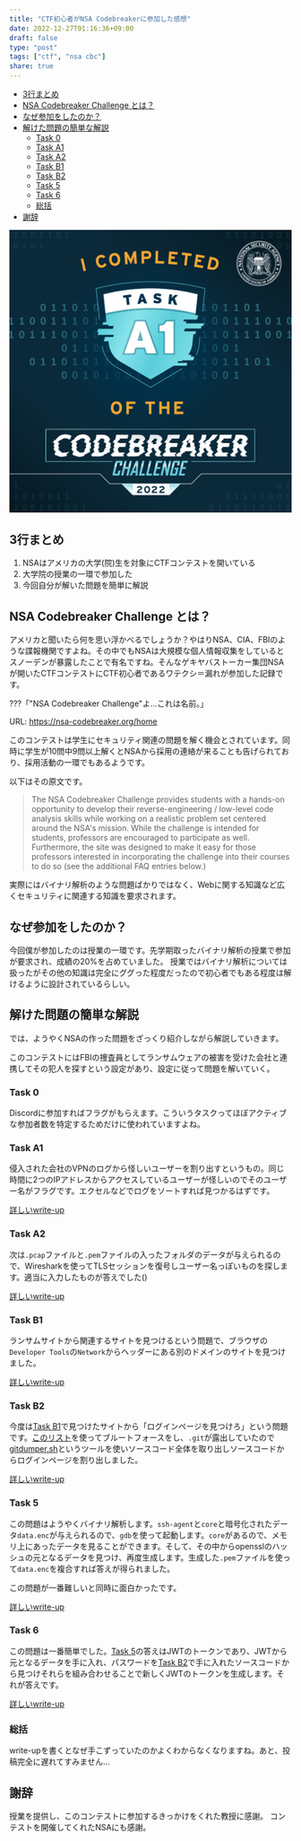 ```yaml
---
title: "CTF初心者がNSA Codebreakerに参加した感想"
date: 2022-12-27T01:16:36+09:00
draft: false
type: "post"
tags: ["ctf", "nsa cbc"]
share: true
---
```


- [3行まとめ](#3行まとめ)
- [NSA Codebreaker Challenge とは？](#nsa-codebreaker-challenge-とは)
- [なぜ参加をしたのか？](#なぜ参加をしたのか)
- [解けた問題の簡単な解説](#解けた問題の簡単な解説)
  - [Task 0](#task-0)
  - [Task A1](#task-a1)
  - [Task A2](#task-a2)
  - [Task B1](#task-b1)
  - [Task B2](#task-b2)
  - [Task 5](#task-5)
  - [Task 6](#task-6)
  - [総括](#総括)
- [謝辞](#謝辞)

![badge](/images/badgea1.png)

## 3行まとめ

1. NSAはアメリカの大学(院)生を対象にCTFコンテストを開いている
2. 大学院の授業の一環で参加した
3. 今回自分が解いた問題を簡単に解説

## NSA Codebreaker Challenge とは？

アメリカと聞いたら何を思い浮かべるでしょうか？やはりNSA、CIA、FBIのような諜報機関ですよね。その中でもNSAは大規模な個人情報収集をしているとスノーデンが暴露したことで有名ですね。そんなゲキヤバストーカー集団NSAが開いたCTFコンテストにCTF初心者であるワテクシ＝漏れが参加した記録です。

???「"NSA Codebreaker Challenge"よ...これは名前。」

URL: <https://nsa-codebreaker.org/home>

このコンテストは学生にセキュリティ関連の問題を解く機会とされています。同時に学生が10問中9問以上解くとNSAから採用の連絡が来ることも告げられており、採用活動の一環でもあるようです。

以下はその原文です。

> The NSA Codebreaker Challenge provides students with a hands-on opportunity to develop their reverse-engineering / low-level code analysis skills while working on a realistic problem set centered around the NSA's mission.
> While the challenge is intended for students, professors are encouraged to participate as well. Furthermore, the site was designed to make it easy for those professors interested in incorporating the challenge into their courses to do so (see the additional FAQ entries below.)

実際にはバイナリ解析のような問題ばかりではなく、Webに関する知識など広くセキュリティに関連する知識を要求されます。

## なぜ参加をしたのか？

今回僕が参加したのは授業の一環です。先学期取ったバイナリ解析の授業で参加が要求され、成績の20%を占めていました。
授業ではバイナリ解析については扱ったがその他の知識は完全にググった程度だったので初心者でもある程度は解けるように設計されているらしい。

## 解けた問題の簡単な解説

では、ようやくNSAの作った問題をざっくり紹介しながら解説していきます。

このコンテストにはFBIの捜査員としてランサムウェアの被害を受けた会社と連携してその犯人を探すという設定があり、設定に従って問題を解いていく。

### Task 0

Discordに参加すればフラグがもらえます。こういうタスクってほぼアクティブな参加者数を特定するためだけに使われていますよね。

### Task A1

侵入された会社のVPNのログから怪しいユーザーを割り出すというもの。同じ時間に2つのIPアドレスからアクセスしているユーザーが怪しいのでそのユーザー名がフラグです。エクセルなどでログをソートすれば見つかるはずです。

[詳しいwrite-up](https://github.com/diohabara/nsa-codebreaker-challenge2022/blob/main/a1.ipynb)

### Task A2

次は`.pcap`ファイルと`.pem`ファイルの入ったフォルダのデータが与えられるので、Wiresharkを使ってTLSセッションを復号しユーザー名っぽいものを探します。適当に入力したものが答えでした()

[詳しいwrite-up](https://github.com/diohabara/nsa-codebreaker-challenge2022/blob/main/a2.ipynb)

### Task B1

ランサムサイトから関連するサイトを見つけるという問題で、ブラウザの`Developer Tools`の`Network`からヘッダーにある別のドメインのサイトを見つけました。

[詳しいwrite-up](https://github.com/diohabara/nsa-codebreaker-challenge2022/blob/main/b1.ipynb)

### Task B2

今度は[Task B1](#task-b1)で見つけたサイトから「ログインページを見つけろ」という問題です。[このリスト](https://github.com/danielmiessler/SecLists/blob/master/Discovery/Web-Content/common.txt)を使ってブルートフォースをし、`.git`が露出していたので[gitdumper.sh](https://github.com/internetwache/GitTools/blob/master/Dumper/gitdumper.sh)というツールを使いソースコード全体を取り出しソースコードからログインページを割り出しました。

[詳しいwrite-up](https://github.com/diohabara/nsa-codebreaker-challenge2022/blob/main/b2.ipynb)

### Task 5

この問題はようやくバイナリ解析します。`ssh-agent`と`core`と暗号化されたデータ`data.enc`が与えられるので、`gdb`を使って起動します。`core`があるので、メモリ上にあったデータを見ることができます。そして、その中からopensslのハッシュの元となるデータを見つけ、再度生成します。生成した`.pem`ファイルを使って`data.enc`を複合すれば答えが得られました。

この問題が一番難しいと同時に面白かったです。

[詳しいwrite-up](https://github.com/diohabara/nsa-codebreaker-challenge2022/blob/main/task5.ipynb)

### Task 6

この問題は一番簡単でした。[Task 5](#task-5)の答えはJWTのトークンであり、JWTから元となるデータを手に入れ、パスワードを[Task B2](#task-b2)で手に入れたソースコードから見つけそれらを組み合わせることで新しくJWTのトークンを生成します。それが答えです。

[詳しいwrite-up](https://github.com/diohabara/nsa-codebreaker-challenge2022/blob/main/task6.ipynb)

### 総括

write-upを書くとなぜ手こずっていたのかよくわからなくなりますね。あと、投稿完全に遅れてすみません...

## 謝辞

授業を提供し、このコンテストに参加するきっかけをくれた教授に感謝。
コンテストを開催してくれたNSAにも感謝。
